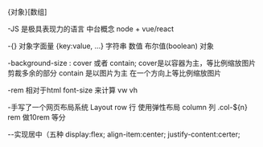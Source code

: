 {对象}[数组]

-JS 是极具表现力的语言
中台概念 node + vue/react

-{}  对象字面量 {key:value, ...}
 字符串 数值 布尔值(boolean)  对象

-background-size : cover 或者 contain;
cover是以容器为主，等比例缩放图片 剪裁多余的部分
contain 是以图片为主  在一个方向上等比例缩放图片

-rem
 相对于html font-size 来计算
 vw vh

 -手写了一个网页布局系统 Layout
   row 行  使用弹性布局
   column 列  .col-${n}
   rem 做10rem 等分

--实现居中（五种
  display:flex;
  align-item:center;
  justify-content:certer;